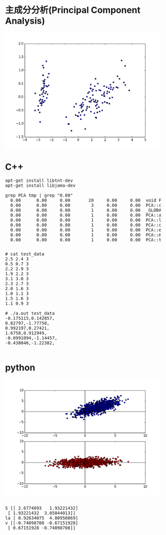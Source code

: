 # 主成分分析(Principal Component Analysis)

<img src="pca.png">

# C++

<pre>
apt-get install libtnt-dev
apt-get install libjama-dev

grep PCA tmp | grep "0.00"                                                          
  0.00      0.00     0.00       20     0.00     0.00  void PCA::convert_from_string<double>(double&, std::__cxx11::basic_string<char, std::char_traits<char>, std::allocator<char> > const&)
  0.00      0.00     0.00        3     0.00     0.00  PCA::compute_covariance(TNT::Array2D<double> const&, int, int)                           
  0.00      0.00     0.00        1     0.00     0.00  _GLOBAL__sub_I__ZN3PCA5debugE                                                            
  0.00      0.00     0.00        1     0.00     0.00  PCA::adjust_data(TNT::Array2D<double>&, TNT::Array1D<double>&)                           
  0.00      0.00     0.00        1     0.00     0.00  PCA::load_data_to_Array2D(TNT::Array2D<double>&, char*&)                                 
  0.00      0.00     0.00        1     0.00     0.00  PCA::compute_covariance_matrix(TNT::Array2D<double> const&, TNT::Array2D<double>&)       
  0.00      0.00     0.00        1     0.00     0.00  PCA::eigen(TNT::Array2D<double> const&, TNT::Array2D<double>&, TNT::Array2D<double>&)    
  0.00      0.00     0.00        1     0.00     0.00  PCA::multiply(TNT::Array2D<double> const&, TNT::Array2D<double> const&, TNT::Array2D<double>&)
  0.00      0.00     0.00        1     0.00     0.00  PCA::transpose(TNT::Array2D<double> const&, TNT::Array2D<double>&)    
</pre>

<pre>

# cat test_data
2.5 2.4 3
0.5 0.7 3
2.2 2.9 3
1.9 2.2 3
3.1 3.0 3
2.3 2.7 3
2.0 1.6 3
1.0 1.1 3
1.5 1.6 3
1.1 0.9 3

# ./a.out test_data
-0.175115,0.142857,
0.82797,-1.77758,
0.992197,0.27421,
1.6758,0.912949,
-0.0991094,-1.14457,
-0.438046,-1.22382,

</pre>


# python

<img src="pca2.png">

<pre>

S [[ 2.6774093   1.93221432]
 [ 1.93221432  3.05844013]]
la [ 0.92634075  4.80950869]
v [[-0.74098708 -0.67151928]
 [ 0.67151928 -0.74098708]]

</pre>